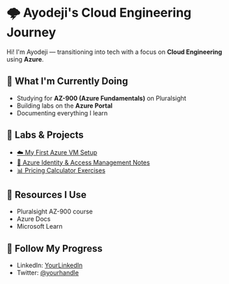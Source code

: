 # 🌩️ Ayodeji's Cloud Engineering Journey

Hi! I'm Ayodeji — transitioning into tech with a focus on **Cloud Engineering** using **Azure**.

## 🚀 What I'm Currently Doing
- Studying for **AZ-900 (Azure Fundamentals)** on Pluralsight
- Building labs on the **Azure Portal**
- Documenting everything I learn

## 🔧 Labs & Projects
- [☁️ My First Azure VM Setup](link-to-file)
- [🔐 Azure Identity & Access Management Notes](link)
- [📊 Pricing Calculator Exercises](link)

## 📘 Resources I Use
- Pluralsight AZ-900 course
- Azure Docs
- Microsoft Learn

## 🧠 Follow My Progress
- LinkedIn: [YourLinkedIn](link)
- Twitter: [@yourhandle](link)
